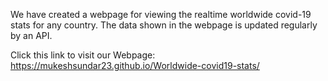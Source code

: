 We have created a webpage for viewing the realtime worldwide covid-19 stats for any country.
The data shown in the webpage is updated regularly by an API.

Click this link to visit our Webpage: https://mukeshsundar23.github.io/Worldwide-covid19-stats/

